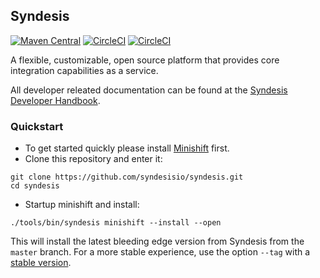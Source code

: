 ## Syndesis

[![Maven Central](https://maven-badges.herokuapp.com/maven-central/io.syndesis/syndesis-parent/badge.svg?style=flat-square)](https://maven-badges.herokuapp.com/maven-central/io.syndesis/syndesis/)
[![CircleCI](https://circleci.com/gh/syndesisio/syndesis/tree/master.svg?style=svg)](https://circleci.com/gh/syndesisio/syndesis/tree/master)
[![CircleCI](https://circleci.com/gh/syndesisio/syndesis/tree/1.2.x.svg?style=svg)](https://circleci.com/gh/syndesisio/syndesis/tree/1.2.x)

A flexible, customizable, open source platform that provides core integration capabilities as a service.

All developer releated documentation can be found at the [Syndesis Developer Handbook](https://doc.syndesis.io).

### Quickstart

* To get started quickly please install [Minishift](https://www.openshift.org/minishift/) first.
* Clone this repository and enter it:

```
git clone https://github.com/syndesisio/syndesis.git
cd syndesis
```

* Startup minishift and install:

```
./tools/bin/syndesis minishift --install --open
```

This will install the latest bleeding edge version from Syndesis from the `master` branch.
For a more stable experience, use the option `--tag` with a [stable version](https://github.com/syndesisio/syndesis/releases).
